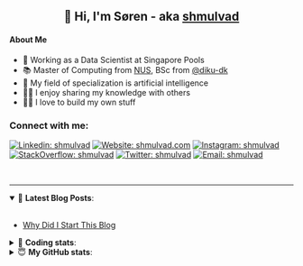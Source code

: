 <h2 align="center">
	👋 Hi, I'm Søren - aka <a href="https://shmulvad.com">shmulvad</a>
</h2>

#### About Me
- 🤖 Working as a Data Scientist at Singapore Pools
- 📚 Master of Computing from [NUS], BSc from [@diku-dk]
- 🧠 My field of specialization is artificial intelligence
- 👨‍🏫 I enjoy sharing my knowledge with others
- 👨‍💻 I love to build my own stuff

### Connect with me:

[![Linkedin: shmulvad](https://img.shields.io/badge/shmulvad-blue?style=flat&logo=Linkedin&logoColor=white)][linkedin]
[![Website: shmulvad.com](https://img.shields.io/badge/shmulvad.com-47CCCC?&style=flat&logo=Google-Chrome&logoColor=white)][website]
[![Instagram: shmulvad](https://img.shields.io/badge/-@shmulvad-purple?style=flat&logo=Instagram&logoColor=white)][instagram]
[![StackOverflow: shmulvad](https://img.shields.io/badge/shmulvad-FE7A16?style=flat&logo=stack-overflow&logoColor=white)][stackOverflow]
[![Twitter: shmulvad](https://img.shields.io/badge/@shmulvad-1ca0f1?style=flat&logo=twitter&logoColor=white)][twitter]
[![Email: shmulvad](https://img.shields.io/badge/shmulvad-D14836?style=flat&logo=gmail&logoColor=white)][mail]

<br />

---

<details open>
 <summary>📕 <b>Latest Blog Posts</b>: </summary>

<br>

<!-- BLOG-POST-LIST:START -->
- [Why Did I Start This Blog](https://shmulvad.com/blog/why-did-start-this-blog)
<!-- BLOG-POST-LIST:END -->

</details>

<!-- --- -->

<details>
 <summary>🤖 <b>Coding stats</b>: </summary>

<br>

NOTE: Doesn't track coding at work or work done in environments such as Jupyter Notebooks.

<!--START_SECTION:waka-->
![Code Time](http://img.shields.io/badge/Code%20Time-1%2C790%20hrs%2023%20mins-blue)

**I'm a Night 🦉** 

```text
🌞 Morning                74 commits          ██░░░░░░░░░░░░░░░░░░░░░░░   06.59 % 
🌆 Daytime                365 commits         ████████░░░░░░░░░░░░░░░░░   32.50 % 
🌃 Evening                459 commits         ██████████░░░░░░░░░░░░░░░   40.87 % 
🌙 Night                  225 commits         █████░░░░░░░░░░░░░░░░░░░░   20.04 % 
```


📊 **This Week I Spent My Time On** 

```text
💬 Programming Languages: 
Python                   12 hrs 18 mins      ███████████░░░░░░░░░░░░░░   45.36 % 
HTML                     6 hrs 36 mins       ██████░░░░░░░░░░░░░░░░░░░   24.34 % 
Other                    4 hrs 6 mins        ████░░░░░░░░░░░░░░░░░░░░░   15.12 % 
CSS                      2 hrs 1 min         ██░░░░░░░░░░░░░░░░░░░░░░░   07.44 % 
Markdown                 39 mins             █░░░░░░░░░░░░░░░░░░░░░░░░   02.42 % 

🔥 Editors: 
VS Code                  23 hrs 1 min        █████████████████████░░░░   84.82 % 
Zsh                      4 hrs 5 mins        ████░░░░░░░░░░░░░░░░░░░░░   15.08 % 
Sublime Text             1 min               ░░░░░░░░░░░░░░░░░░░░░░░░░   00.11 % 

🐱‍💻 Projects: 
hit-locator              13 hrs 20 mins      ████████████░░░░░░░░░░░░░   49.13 % 
overvaagning-admin       6 hrs 45 mins       ██████░░░░░░░░░░░░░░░░░░░   24.91 % 
search_string            2 hrs 30 mins       ██░░░░░░░░░░░░░░░░░░░░░░░   09.27 % 
name_splitter            1 hr 48 mins        ██░░░░░░░░░░░░░░░░░░░░░░░   06.68 % 
test                     1 hr 3 mins         █░░░░░░░░░░░░░░░░░░░░░░░░   03.90 % 
```


 Last Updated on 27/02/2023 18:43:37 UTC
<!--END_SECTION:waka-->

</details>

<!-- --- -->

<details>
 <summary>😇 <b>My GitHub stats</b>: </summary>

<br>

<img align="left" alt="shmulvad's Github Stats" src="https://github-readme-stats.vercel.app/api?username=shmulvad&show_icons=true&hide_border=true" />

</details>



[website]: https://shmulvad.com
[twitter]: https://twitter.com/shmulvad
[linkedin]: https://linkedin.com/in/shmulvad
[instagram]: https://instagram.com/shmulvad
[stackOverflow]: https://stackoverflow.com/users/9248793/shmulvad
[mail]: mailto:shmulvad@gmail.com
[@diku-dk]: https://github.com/diku-dk
[github]: https://github.com/shmulvad
[NUS]: https://www.nus.edu.sg